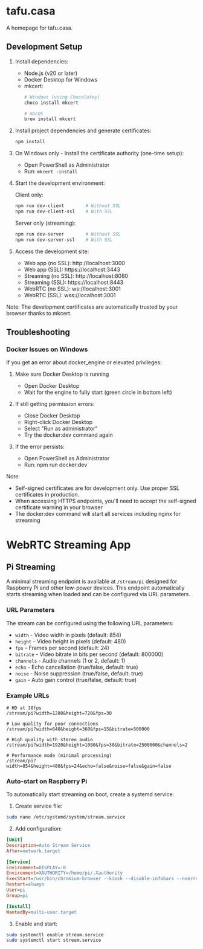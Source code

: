 # tafu.casa
A homepage for tafu.casa.

## Development Setup

1. Install dependencies:
   - Node.js (v20 or later)
   - Docker Desktop for Windows
   - mkcert:
     ```bash
     # Windows (using Chocolatey)
     choco install mkcert
     
     # macOS
     brew install mkcert
     ```

2. Install project dependencies and generate certificates:
   ```bash
   npm install
   ```

3. On Windows only - Install the certificate authority (one-time setup):
   - Open PowerShell as Administrator
   - Run: `mkcert -install`

4. Start the development environment:

   Client only:
   ```bash
   npm run dev-client        # Without SSL
   npm run dev-client-ssl    # With SSL
   ```

   Server only (streaming):
   ```bash
   npm run dev-server        # Without SSL
   npm run dev-server-ssl    # With SSL
   ```

4. Access the development site:
   - Web app (no SSL): http://localhost:3000
   - Web app (SSL): https://localhost:3443
   - Streaming (no SSL): http://localhost:8080
   - Streaming (SSL): https://localhost:8443
   - WebRTC (no SSL): ws://localhost:3001
   - WebRTC (SSL): wss://localhost:3001

Note: The development certificates are automatically trusted by your browser thanks to mkcert.

## Troubleshooting

### Docker Issues on Windows

If you get an error about docker_engine or elevated privileges:

1. Make sure Docker Desktop is running
   - Open Docker Desktop
   - Wait for the engine to fully start (green circle in bottom left)

2. If still getting permission errors:
   - Close Docker Desktop
   - Right-click Docker Desktop
   - Select "Run as administrator"
   - Try the docker:dev command again

3. If the error persists:
   - Open PowerShell as Administrator
   - Run: npm run docker:dev

Note: 
- Self-signed certificates are for development only. Use proper SSL certificates in production.
- When accessing HTTPS endpoints, you'll need to accept the self-signed certificate warning in your browser
- The docker:dev command will start all services including nginx for streaming

# WebRTC Streaming App

## Pi Streaming

A minimal streaming endpoint is available at `/stream/pi` designed for Raspberry Pi and other low-power devices. This endpoint automatically starts streaming when loaded and can be configured via URL parameters.

### URL Parameters

The stream can be configured using the following URL parameters:

- `width` - Video width in pixels (default: 854)
- `height` - Video height in pixels (default: 480)
- `fps` - Frames per second (default: 24)
- `bitrate` - Video bitrate in bits per second (default: 800000)
- `channels` - Audio channels (1 or 2, default: 1)
- `echo` - Echo cancellation (true/false, default: true)
- `noise` - Noise suppression (true/false, default: true)
- `gain` - Auto gain control (true/false, default: true)

### Example URLs

```
# HD at 30fps
/stream/pi?width=1280&height=720&fps=30

# Low quality for poor connections
/stream/pi?width=640&height=360&fps=15&bitrate=500000

# High quality with stereo audio
/stream/pi?width=1920&height=1080&fps=30&bitrate=2500000&channels=2

# Performance mode (minimal processing)
/stream/pi?width=854&height=480&fps=24&echo=false&noise=false&gain=false
```

### Auto-start on Raspberry Pi

To automatically start streaming on boot, create a systemd service:

1. Create service file:
```bash
sudo nano /etc/systemd/system/stream.service
```

2. Add configuration:
```ini
[Unit]
Description=Auto Stream Service
After=network.target

[Service]
Environment=DISPLAY=:0
Environment=XAUTHORITY=/home/pi/.Xauthority
ExecStart=/usr/bin/chromium-browser --kiosk --disable-infobars --noerrdialogs --enable-features=WebRTC-H264WithOpenH264FFmpeg --autoplay-policy=no-user-gesture-required https://your-server/stream/pi
Restart=always
User=pi
Group=pi

[Install]
WantedBy=multi-user.target
```

3. Enable and start:
```bash
sudo systemctl enable stream.service
sudo systemctl start stream.service
```
